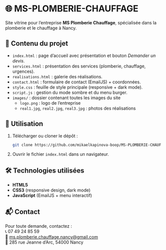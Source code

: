 # 🌐 MS-PLOMBERIE-CHAUFFAGE  

Site vitrine pour l’entreprise **MS Plomberie Chauffage**, spécialisée dans la plomberie et le chauffage à Nancy.  

## 📂 Contenu du projet  

- `index.html` : page d’accueil avec présentation et bouton *Demander un devis*.  
- `services.html` : présentation des services (plomberie, chauffage, urgences).  
- `realisations.html` : galerie des réalisations.  
- `contact.html` : formulaire de contact (EmailJS) + coordonnées.  
- `style.css` : feuille de style principale (responsive + dark mode).  
- `script.js` : gestion du mode sombre et du menu burger.  
- `images/` : dossier contenant toutes les images du site  
  - `logo.png` : logo de l’entreprise  
  - `real1.jpg`, `real2.jpg`, `real3.jpg` : photos des réalisations  

## 🚀 Utilisation  

1. Télécharger ou cloner le dépôt :  
   ```bash
   git clone https://github.com/mikaelkapinova-boop/MS-PLOMBERIE-CHAUFFAGE.git
   ```
2. Ouvrir le fichier `index.html` dans un navigateur.  

## 🛠️ Technologies utilisées  

- **HTML5**  
- **CSS3** (responsive design, dark mode)  
- **JavaScript** (EmailJS + menu interactif)  

## 📬 Contact  

Pour toute demande, contactez :  
📞 07 49 24 85 59  
📧 ms.plomberie.chauffage.nancy@gmail.com  
📍 285 rue Jeanne d’Arc, 54000 Nancy  

